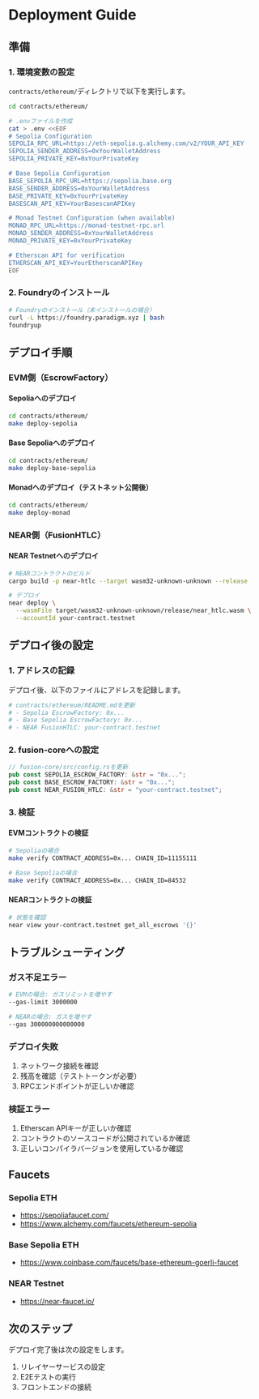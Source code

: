 # Deployment Guide

## 準備

### 1. 環境変数の設定

`contracts/ethereum/`ディレクトリで以下を実行します。

```bash
cd contracts/ethereum/

# .envファイルを作成
cat > .env <<EOF
# Sepolia Configuration
SEPOLIA_RPC_URL=https://eth-sepolia.g.alchemy.com/v2/YOUR_API_KEY
SEPOLIA_SENDER_ADDRESS=0xYourWalletAddress
SEPOLIA_PRIVATE_KEY=0xYourPrivateKey

# Base Sepolia Configuration
BASE_SEPOLIA_RPC_URL=https://sepolia.base.org
BASE_SENDER_ADDRESS=0xYourWalletAddress
BASE_PRIVATE_KEY=0xYourPrivateKey
BASESCAN_API_KEY=YourBasescanAPIKey

# Monad Testnet Configuration (when available)
MONAD_RPC_URL=https://monad-testnet-rpc.url
MONAD_SENDER_ADDRESS=0xYourWalletAddress
MONAD_PRIVATE_KEY=0xYourPrivateKey

# Etherscan API for verification
ETHERSCAN_API_KEY=YourEtherscanAPIKey
EOF
```

### 2. Foundryのインストール

```bash
# Foundryのインストール（未インストールの場合）
curl -L https://foundry.paradigm.xyz | bash
foundryup
```

## デプロイ手順

### EVM側（EscrowFactory）

#### Sepoliaへのデプロイ

```bash
cd contracts/ethereum/
make deploy-sepolia
```

#### Base Sepoliaへのデプロイ

```bash
cd contracts/ethereum/
make deploy-base-sepolia
```

#### Monadへのデプロイ（テストネット公開後）

```bash
cd contracts/ethereum/
make deploy-monad
```

### NEAR側（FusionHTLC）

#### NEAR Testnetへのデプロイ

```bash
# NEARコントラクトのビルド
cargo build -p near-htlc --target wasm32-unknown-unknown --release

# デプロイ
near deploy \
  --wasmFile target/wasm32-unknown-unknown/release/near_htlc.wasm \
  --accountId your-contract.testnet
```

## デプロイ後の設定

### 1. アドレスの記録

デプロイ後、以下のファイルにアドレスを記録します。

```bash
# contracts/ethereum/README.mdを更新
# - Sepolia EscrowFactory: 0x...
# - Base Sepolia EscrowFactory: 0x...
# - NEAR FusionHTLC: your-contract.testnet
```

### 2. fusion-coreへの設定

```rust
// fusion-core/src/config.rsを更新
pub const SEPOLIA_ESCROW_FACTORY: &str = "0x...";
pub const BASE_ESCROW_FACTORY: &str = "0x...";
pub const NEAR_FUSION_HTLC: &str = "your-contract.testnet";
```

### 3. 検証

#### EVMコントラクトの検証

```bash
# Sepoliaの場合
make verify CONTRACT_ADDRESS=0x... CHAIN_ID=11155111

# Base Sepoliaの場合
make verify CONTRACT_ADDRESS=0x... CHAIN_ID=84532
```

#### NEARコントラクトの検証

```bash
# 状態を確認
near view your-contract.testnet get_all_escrows '{}'
```

## トラブルシューティング

### ガス不足エラー

```bash
# EVMの場合: ガスリミットを増やす
--gas-limit 3000000

# NEARの場合: ガスを増やす
--gas 300000000000000
```

### デプロイ失敗

1. ネットワーク接続を確認
2. 残高を確認（テストトークンが必要）
3. RPCエンドポイントが正しいか確認

### 検証エラー

1. Etherscan APIキーが正しいか確認
2. コントラクトのソースコードが公開されているか確認
3. 正しいコンパイラバージョンを使用しているか確認

## Faucets

### Sepolia ETH
- https://sepoliafaucet.com/
- https://www.alchemy.com/faucets/ethereum-sepolia

### Base Sepolia ETH
- https://www.coinbase.com/faucets/base-ethereum-goerli-faucet

### NEAR Testnet
- https://near-faucet.io/

## 次のステップ

デプロイ完了後は次の設定をします。

1. リレイヤーサービスの設定
2. E2Eテストの実行
3. フロントエンドの接続
